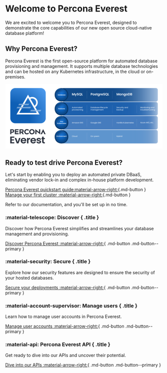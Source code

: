 # Welcome to Percona Everest

We are excited to welcome you to Percona Everest, designed to demonstrate the core capabilities of our new open source cloud-native database platform!


## Why Percona Everest?

Percona Everest is the first open-source platform for automated database provisioning and management. It supports multiple database technologies and can be hosted on any Kubernetes infrastructure, in the cloud or on-premises.

![!image](images/Percona_Everest_docs.png)
  
## Ready to test drive Percona Everest?

Let's start by enabling you to deploy an automated private DBaaS, eliminating vendor lock-in and complex in-house platform development. 

[Percona Everest quickstart guide:material-arrow-right:](quick-install.md){.md-button }  [Manage your first cluster :material-arrow-right:](use/db_provision.md){.md-button }


Refer to our documentation, and you'll be set up in no time.

<div data-grid markdown><div data-banner markdown>

### :material-telescope: Discover { .title }

Discover how Percona Everest simplifies and streamlines your database management and provisioning.

[Discover Percona Everest :material-arrow-right:](features.md){ .md-button .md-button--primary }

</div><div data-banner markdown>

### :material-security: Secure { .title }

Explore how our security features are designed to ensure the security of your hosted databases.

[Secure your deployments :material-arrow-right:](administer/Idp_integration.md){ .md-button .md-button--primary }

</div><div data-banner markdown>

### :material-account-supervisor: Manage users { .title }

Learn how to manage user accounts in Percona Everest.

[Manage user accounts :material-arrow-right:](administer/manage_users.md){ .md-button .md-button--primary }

</div><div data-banner markdown>


### :material-api: Percona Everest API { .title }

Get ready to dive into our APIs and uncover their potential.

[Dive into our APIs :material-arrow-right:](https://percona-everest.readme.io/reference/getkubernetesclusterresources){ .md-button .md-button--primary }

</div>
</div>